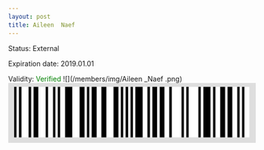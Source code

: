 ```yaml
---
layout: post
title: Aileen  Naef 
---
```


Status: External

Expiration date: 2019.01.01

Validity: <font color="green"> Verified</font> 
![](/members/img/Aileen _Naef .png)
![](/members/img/bar.png)
